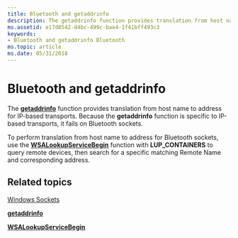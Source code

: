 ```yaml
---
title: Bluetooth and getaddrinfo
description: The getaddrinfo function provides translation from host name to address for IP-based transports. Because the getaddrinfo function is specific to IP-based transports, it fails on Bluetooth sockets.
ms.assetid: e17d8542-d4bc-499c-bae4-1f41bff493c3
keywords:
- Bluetooth and getaddrinfo Bluetooth
ms.topic: article
ms.date: 05/31/2018
---
```


# Bluetooth and getaddrinfo

The [**getaddrinfo**](https://docs.microsoft.com/windows/desktop/api/ws2tcpip/nf-ws2tcpip-getaddrinfo) function provides translation from host name to address for IP-based transports. Because the **getaddrinfo** function is specific to IP-based transports, it fails on Bluetooth sockets.

To perform translation from host name to address for Bluetooth sockets, use the [**WSALookupServiceBegin**](bluetooth-and-wsalookupservicebegin-for-device-inquiry.md) function with **LUP\_CONTAINERS** to query remote devices, then search for a specific matching Remote Name and corresponding address.

## Related topics

<dl> <dt>

[Windows Sockets](https://docs.microsoft.com/windows/desktop/WinSock/windows-sockets-start-page-2)
</dt> <dt>

[**getaddrinfo**](https://docs.microsoft.com/windows/desktop/api/ws2tcpip/nf-ws2tcpip-getaddrinfo)
</dt> <dt>

[**WSALookupServiceBegin**](https://docs.microsoft.com/windows/desktop/api/winsock2/nf-winsock2-wsalookupservicebegina)
</dt> </dl>

 

 




